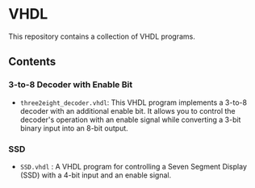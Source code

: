 # VHDL

This repository contains a collection of VHDL programs.

## Contents

### 3-to-8 Decoder with Enable Bit

- `three2eight_decoder.vhdl`: This VHDL program implements a 3-to-8 decoder with an additional enable bit. It allows you to control the decoder's operation with an enable signal while converting a 3-bit binary input into an 8-bit output.

### SSD 

- `SSD.vhdl` : A VHDL program for controlling a Seven Segment Display (SSD) with a 4-bit input and an enable signal.
